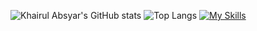 ![Khairul Absyar's GitHub stats](https://github-readme-stats.vercel.app/api?username=khairulabsyar&show_icons=true&theme=transparent)
![Top Langs](https://github-readme-stats.vercel.app/api/top-langs/?username=khairulabsyar&layout=compact)
[![My Skills](https://skillicons.dev/icons?i=js,html,css,wasm)](https://skillicons.dev)
